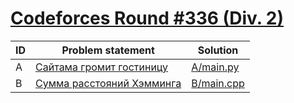# [Codeforces Round #336 (Div. 2)](http://codeforces.com/contest/608)

| ID | Problem statement                                                        | Solution                 |
|----|--------------------------------------------------------------------------|--------------------------|
| A  | [Сайтама громит гостиницу](http://codeforces.com/contest/608/problem/A)  | [A/main.py](A/main.py)   |
| B  | [Сумма расстояний Хэмминга](http://codeforces.com/contest/608/problem/B) | [B/main.cpp](B/main.cpp) |

